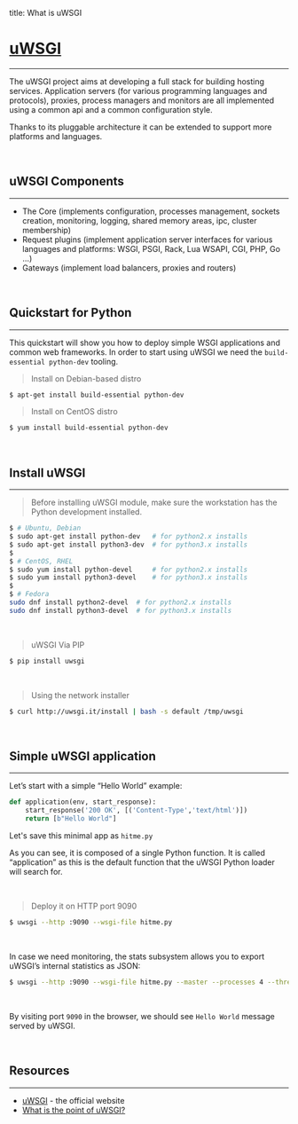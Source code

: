title: What is uWSGI

# [uWSGI](https://uwsgi-docs.readthedocs.io/en/latest/)
---

The uWSGI project aims at developing a full stack for building hosting services. Application servers (for various programming languages and protocols), proxies, process managers and monitors are all implemented using a common api and a common configuration style.

Thanks to its pluggable architecture it can be extended to support more platforms and languages.

<br />

## uWSGI Components
---

- The Core (implements configuration, processes management, sockets creation, monitoring, logging, shared memory areas, ipc, cluster membership)
- Request plugins (implement application server interfaces for various languages and platforms: WSGI, PSGI, Rack, Lua WSAPI, CGI, PHP, Go …)
- Gateways (implement load balancers, proxies and routers)

<br />

## Quickstart for Python
---

This quickstart will show you how to deploy simple WSGI applications and common web frameworks. In order to start using uWSGI we need the `build-essential python-dev` tooling.

> Install on Debian-based distro

```bash
$ apt-get install build-essential python-dev
```

> Install on CentOS distro

```bash
$ yum install build-essential python-dev
```

<br />

## Install uWSGI
---

> Before installing uWSGI module, make sure the workstation has the Python development installed.

```bash
$ # Ubuntu, Debian
$ sudo apt-get install python-dev   # for python2.x installs
$ sudo apt-get install python3-dev  # for python3.x installs
$
$ # CentOS, RHEL
$ sudo yum install python-devel     # for python2.x installs
$ sudo yum install python3-devel    # for python3.x installs
$
$ # Fedora
sudo dnf install python2-devel  # for python2.x installs
sudo dnf install python3-devel  # for python3.x installs
```

<br />

> uWSGI Via PIP

```bash
$ pip install uwsgi
```

<br />

> Using the network installer

```bash
$ curl http://uwsgi.it/install | bash -s default /tmp/uwsgi
```

<br />

## Simple uWSGI application
---

Let’s start with a simple “Hello World” example:

```python
def application(env, start_response):
    start_response('200 OK', [('Content-Type','text/html')])
    return [b"Hello World"]
```

Let's save this minimal app as `hitme.py`

As you can see, it is composed of a single Python function. It is called “application” as this is the default function that the uWSGI Python loader will search for.

<br />

> Deploy it on HTTP port 9090

```bash
$ uwsgi --http :9090 --wsgi-file hitme.py
```

<br />

In case we need monitoring, the stats subsystem allows you to export uWSGI’s internal statistics as JSON:  

```bash
$ uwsgi --http :9090 --wsgi-file hitme.py --master --processes 4 --threads 2 --stats 127.0.0.1:9191
```
<br />

By visiting port `9090` in the browser, we should see `Hello World` message served by uWSGI.

<br />

## Resources
---

- [uWSGI](https://uwsgi-docs.readthedocs.io/en/latest/) - the official website
- [What is the point of uWSGI?](https://stackoverflow.com/questions/38601440/what-is-the-point-of-uwsgi)

